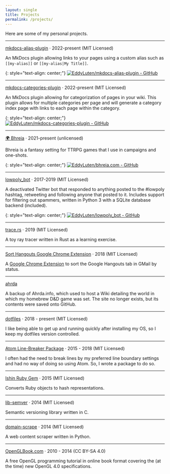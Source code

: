 ```yaml
---
layout: single
title: Projects
permalink: /projects/
---
```


Here are some of my personal projects.

---

[mkdocs-alias-plugin](https://pypi.org/project/mkdocs-alias-plugin/) &middot; 2022-present (MIT Licensed)

An MkDocs plugin allowing links to your pages using a custom alias such as `[[my-alias]]` or `[[my-alias|My Title]]`.

{: style="text-align: center;"}
[![EddyLuten/mkdocs-alias-plugin - GitHub](https://gh-card.dev/repos/EddyLuten/mkdocs-alias-plugin.svg)](https://github.com/EddyLuten/mkdocs-alias-plugin)

---

[mkdocs-categories-plugin](https://pypi.org/project/mkdocs-categories-plugin/) &middot; 2022-present (MIT Licensed)

An MkDocs plugin allowing for categorization of pages in your wiki. This plugin allows for multiple categories per page and will generate a category index page with links to each page within the category.

{: style="text-align: center;"}
[![EddyLuten/mkdocs-categories-plugin - GitHub](https://gh-card.dev/repos/EddyLuten/mkdocs-categories-plugin.svg)](https://github.com/EddyLuten/mkdocs-categories-plugin)

---

[🌍 Bhreia](https://bhreia.com/) &middot; 2021-present (unlicensed)

Bhreia is a fantasy setting for TTRPG games that I use in campaigns and one-shots.

{: style="text-align: center;"}
[![EddyLuten/bhreia.com - GitHub](https://gh-card.dev/repos/EddyLuten/bhreia.com.svg)](https://github.com/EddyLuten/bhreia.com)

---

[lowpoly_bot](https://github.com/EddyLuten/lowpoly_bot) &middot; 2017-2019 (MIT Licensed)

A deactivated Twitter bot that responded to anything posted to the #lowpoly hashtag, retweeting and following anyone that posted to it. Includes support for filtering out spammers, written in Python 3 with a SQLite database backend (included).

{: style="text-align: center;"}
[![EddyLuten/lowpoly_bot - GitHub](https://gh-card.dev/repos/EddyLuten/lowpoly_bot.svg)](https://github.com/EddyLuten/lowpoly_bot)

---

[trace.rs](https://github.com/EddyLuten/trace.rs) &middot; 2019 (MIT Licensed)

A toy ray tracer written in Rust as a learning exercise.

---

[Sort Hangouts Google Chrome Extension](https://github.com/EddyLuten/sort-hangouts) &middot; 2018 (MIT Licensed)

A [Google Chrome Extension](https://chrome.google.com/webstore/detail/sort-hangouts-tab-in-gmai/kidpfddmdpkgilenchiaeehgfilnhapf) to sort the Google Hangouts tab in GMail by status.

---

[ahrda](https://github.com/EddyLuten/ahrda)

A backup of Ahrda.info, which used to host a Wiki detailing the world in which my homebrew D&D game was set. The site no longer exists, but its contents were saved onto GitHub.

---

[dotfiles](https://github.com/EddyLuten/dotfiles) &middot; 2018 - present (MIT Licensed)

I like being able to get up and running quickly after installing my OS, so I keep my dotfiles version controlled.

---

[Atom Line-Breaker Package](https://github.com/EddyLuten/line-breaker) &middot; 2015 - 2018 (MIT Licensed)

I often had the need to break lines by my preferred line boundary settings and had no way of doing so using Atom. So, I wrote a package to do so.

---

[Ishin Ruby Gem](https://github.com/EddyLuten/ishin) &middot; 2015 (MIT Licensed)

Converts Ruby objects to hash representations.

---

[lib-semver](https://github.com/EddyLuten/lib-semver) &middot; 2014 (MIT Licensed)

Semantic versioning library written in C.

---

[domain-scrape](https://github.com/EddyLuten/domain-scrape) &middot; 2014 (MIT Licensed)

A web content scraper written in Python.

---

[OpenGLBook.com](http://openglbook.com) &middot; 2010 - 2014 (CC BY-SA 4.0)

A free OpenGL programming tutorial in online book format covering the (at the time) new OpenGL 4.0 specifications.
